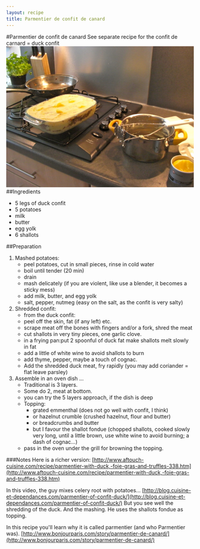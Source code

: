 ```yaml
---
layout: recipe
title: Parmentier de confit de canard 
---
```


#Parmentier de confit de canard
See separate recipe for the confit de carnard = duck confit  
![image](img/parmentier_confit_canard1.jpg)
##Ingredients
* 5 legs of duck confit
* 5 potatoes
* milk
* butter
* egg yolk
* 6 shallots

##Preparation
1. Mashed potatoes:
   * peel potatoes, cut in small pieces, rinse in cold water
   * boil until tender (20 min)
   * drain
   * mash delicately  (if you are violent, like use a blender, it becomes a sticky mess)
   * add milk, butter, and egg yolk
   * salt, pepper, nutmeg (easy on the salt, as the confit is very salty)
2. Shredded confit:
   * from the duck confit:
   * peel off the skin, fat (if any left) etc.
   * scrape meat off the bones with fingers and/or a fork, shred the meat
   * cut shallots in very tiny pieces, one garlic clove.
   * in a frying pan:put 2 spoonful of duck fat
    make shallots melt slowly in fat
   * add a little of white wine to avoid shallots to burn
   * add thyme, pepper, maybe a touch of cognac.
   * Add the shredded duck meat, fry rapidly (you may add coriander = flat leave parsley)
3. Assemble in an oven dish ...
   * Traditional is 3 layers. 
   * Some do 2, meat at bottom.
   * you can try the 5 layers approach, if the dish is deep
   * Topping: 
   		* grated emmenthal (does not go well with confit, I think)
     	* or hazelnut crumble (crushed hazelnut, flour and butter)
     	* or breadcrumbs and butter
     	* but I favour the shallot fondue (chopped shallots, cooked slowly very long, until a little brown, use white wine to avoid burning; a dash of cognac...)
   * pass in the oven under the grill for browning the topping.

###Notes
Here is a richer version:
[http://www.aftouch-cuisine.com/recipe/parmentier-with-duck,-foie-gras-and-truffles-338.htm](http://www.aftouch-cuisine.com/recipe/parmentier-with-duck,-foie-gras-and-truffles-338.htm)

In this video, the guy mixes celery root with potatoes...
[http://blog.cuisine-et-dependances.com/parmentier-of-confit-duck/](http://blog.cuisine-et-dependances.com/parmentier-of-confit-duck/)
But you see well the shredding of the duck. And the mashing. He uses the shallots fondue as topping.

In this recipe you'll learn why it is called parmentier (and who Parmentier was).
[http://www.bonjourparis.com/story/parmentier-de-canard/](http://www.bonjourparis.com/story/parmentier-de-canard/)